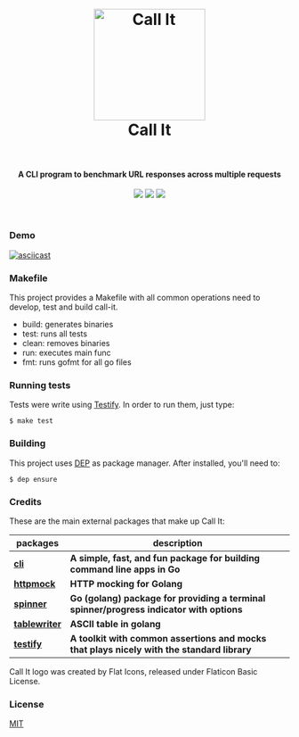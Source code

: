 <h1 align="center">
  <br>
  <img src="https://cdn.rawgit.com/pedrolopesme/call-it/3280fc97/call-it.png" alt="Call It" width="200">
  <br>
  Call It
  <br>
  <br>
</h1>

<h4 align="center">A CLI program to benchmark URL responses across multiple requests</h4>

<p align="center">
  <a href="https://travis-ci.org/pedrolopesme/call-it"> <img src="https://api.travis-ci.org/pedrolopesme/call-it.svg?branch=master" /></a>
  <a href="https://goreportcard.com/report/github.com/pedrolopesme/call-it"> <img src="https://goreportcard.com/badge/github.com/pedrolopesme/call-it" /></a>
  <a href="https://codeclimate.com/github/pedrolopesme/call-it/maintainability"> <img src="https://api.codeclimate.com/v1/badges/e7854e559e20c9e250de/maintainability" /></a>
</p>
<br>
 
### Demo

[![asciicast](https://asciinema.org/a/91xuK9qHDNSxfhY48T0TKwAlt.png)](https://asciinema.org/a/91xuK9qHDNSxfhY48T0TKwAlt) 
 
### Makefile

This project provides a Makefile with all common operations need to develop, test and build call-it.

* build: generates binaries
* test: runs all tests
* clean: removes binaries
* run: executes main func
* fmt: runs gofmt for all go files


### Running tests

Tests were write using [Testify](https://github.com/stretchr/testify). In order to run them, just type:

```shell
$ make test
```


### Building

This project uses [DEP](https://golang.github.io/dep/docs/installation.html)
as package manager. After installed, you'll need to:

```shell
$ dep ensure
```

### Credits

These are the main external packages that make up Call It:

| packages | description |
|---|---|
| **[cli](https://github.com/urfave/cli)** | **A simple, fast, and fun package for building command line apps in Go** |
| **[httpmock](https://github.com/jarcoal/httpmock/tree/v1)** | **HTTP mocking for Golang** |
| **[spinner](https://github.com/briandowns/spinner)** | **Go (golang) package for providing a terminal spinner/progress indicator with options** |
| **[tablewriter](https://github.com/olekukonko/tablewriter)** | **ASCII table in golang** |
| **[testify](https://github.com/stretchr/testify)** | **A toolkit with common assertions and mocks that plays nicely with the standard library** |


Call It logo was created by Flat Icons, released under Flaticon Basic License.


### License

[MIT](LICENSE.md)
